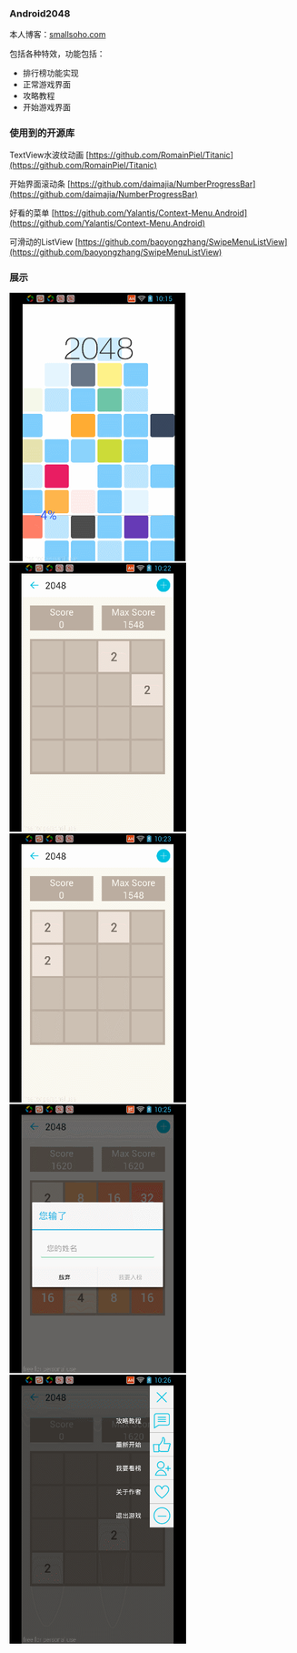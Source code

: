 ### Android2048

本人博客：[smallsoho.com](http://www.smallsoho.com)

包括各种特效，功能包括：

- 排行榜功能实现
- 正常游戏界面
- 攻略教程
- 开始游戏界面

### 使用到的开源库

TextView水波纹动画  [https://github.com/RomainPiel/Titanic](https://github.com/RomainPiel/Titanic)

开始界面滚动条  [https://github.com/daimajia/NumberProgressBar](https://github.com/daimajia/NumberProgressBar)

好看的菜单  [https://github.com/Yalantis/Context-Menu.Android](https://github.com/Yalantis/Context-Menu.Android)

可滑动的ListView [https://github.com/baoyongzhang/SwipeMenuListView](https://github.com/baoyongzhang/SwipeMenuListView)

### 展示

![1](image/1.gif)![1](image/2.gif)
![1](image/3.gif)![1](image/4.gif)
![1](image/5.gif)
